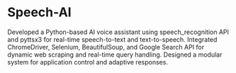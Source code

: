 # Speech-AI
Developed a Python-based AI voice assistant using speech_recognition API and pyttsx3 for real-time speech-to-text and text-to-speech. Integrated ChromeDriver, Selenium, BeautifulSoup, and Google Search API for dynamic web scraping and real-time query handling. Designed a modular system for application control and adaptive responses.

